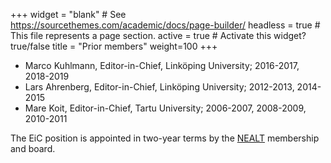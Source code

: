 +++
widget = "blank"  # See https://sourcethemes.com/academic/docs/page-builder/
headless = true  # This file represents a page section.
active = true  # Activate this widget? true/false
title = "Prior members"
weight=100
+++

 * Marco Kuhlmann, Editor-in-Chief, Linköping University; 2016-2017, 2018-2019
 * Lars Ahrenberg, Editor-in-Chief, Linköping University; 2012-2013, 2014-2015
 * Mare Koit, Editor-in-Chief, Tartu University; 2006-2007, 2008-2009, 2010-2011
 
The EiC position is appointed in two-year terms by the [NEALT](http://omilia.uio.no/nealt/) membership and board. 
